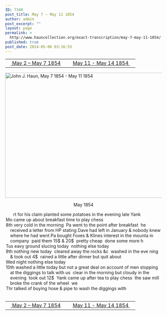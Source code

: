 ```yaml
---
ID: 7340
post_title: May 7 – May 11 1854
author: admin
post_excerpt: ""
layout: page
permalink: >
  http://www.hauncollection.org/exact-transcription/may-7-may-11-1854/
published: true
post_date: 2014-05-06 03:16:55
---
```

<table style="width: 100%;" align="center">
<tbody>
<tr>
<td width="50%"><a href="http://www.hauncollection.org/version-2/version-ii-series-i/may-2-may-7-1854/"><img src="https://lh3.googleusercontent.com/-EFJpxxNiPNw/VqgtWBCZrMI/AAAAAAAAAFU/WfY4lPFWWkg/s800-Ic42/Soeb-Plain-Arrows-8-10px.png" alt="" width="10" height="10" /> May 2 – May 7 1854</a></td>
<td style="text-align: right;"><a href="http://www.hauncollection.org/version-2/version-ii-series-i/may-11-may-14-1854/"> May 11 - May 14 1854 <img src="https://lh3.googleusercontent.com/-67k0cYlpXHw/VqgtWKz1MXI/AAAAAAAAAFU/k9PW_Piyurk/s800-Ic42/Soeb-Plain-Arrows-5-10px.png" alt="" width="10" height="10" /></a></td>
</tr>
</tbody>
</table>
<a href="http://www.hauncollection.org/wp-content/uploads/John Haun/JJH_028_May 7 1854 - May 11 1854.JPG" target="_blank" rel="noopener"><img class="alignnone wp-image-2258 size-large" src="http://www.hauncollection.org/wp-content/uploads/John Haun/JJH_028_May 7 1854 - May 11 1854-1024x682.jpg" alt="John J. Haun, May 7 1854 - May 11 1854" width="604" height="402" /></a>
<p style="text-align: center;">May 1854</p>

<div style="text-indent: -1em; padding-left: 16px;"><span style="color: #ffffff;">. </span>    rt for his claim planted some potatoes in the evening late Yank</div>
<div style="text-indent: -1em; padding-left: 16px;">Mo came up about breakfast time to play chess</div>
<div style="text-indent: -1em; padding-left: 16px;">8th very cold in the morning  Pa went to the point after breakfast  he
received a letter from HP stating Dave had left in January &amp; nobody
knew where he had went Pa bought Foxes &amp; Klines interest in the mounta
in company  paid them 15$ &amp; 20$  pretty cheap  done some more h</div>
<div style="text-indent: -1em; padding-left: 16px;">Tus eavy ground slucing today  nothing else today</div>
<div style="text-indent: -1em; padding-left: 16px;">9th nothing new today  cleared away the rocks &amp;c  washed in the eve
ning &amp; took out 4$  rained a little after dinner but quit about</div>
<div style="text-indent: -1em; padding-left: 16px;">Wed night nothing else today</div>
<div style="text-indent: -1em; padding-left: 16px;">10th washed a little today but not a great deal on account of men
stopping at the diggings to talk with us  clear in the morning
but cloudy in the evening  took out 12$  Yank came up after
tea to play chess  the saw mill broke the crank of the wheel  we</div>
<div style="text-indent: -1em; padding-left: 16px;">Thr talked of buying hose &amp; pipe to wash the diggings with</div>
&nbsp;
<table style="width: 100%;" align="center">
<tbody>
<tr>
<td width="50%"><a href="http://www.hauncollection.org/version-2/version-ii-series-i/may-2-may-7-1854/"><img src="https://lh3.googleusercontent.com/-EFJpxxNiPNw/VqgtWBCZrMI/AAAAAAAAAFU/WfY4lPFWWkg/s800-Ic42/Soeb-Plain-Arrows-8-10px.png" alt="" width="10" height="10" /> May 2 – May 7 1854</a></td>
<td style="text-align: right;"><a href="http://www.hauncollection.org/version-2/version-ii-series-i/may-11-may-14-1854/"> May 11 - May 14 1854 <img src="https://lh3.googleusercontent.com/-67k0cYlpXHw/VqgtWKz1MXI/AAAAAAAAAFU/k9PW_Piyurk/s800-Ic42/Soeb-Plain-Arrows-5-10px.png" alt="" width="10" height="10" /></a></td>
</tr>
</tbody>
</table>